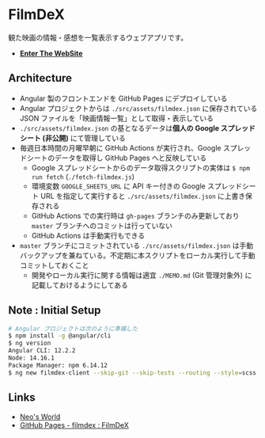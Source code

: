 # FilmDeX

観た映画の情報・感想を一覧表示するウェブアプリです。

- __[Enter The WebSite](https://neos21.github.io/filmdex/)__


## Architecture

- Angular 製のフロントエンドを GitHub Pages にデプロイしている
- Angular プロジェクトからは `./src/assets/filmdex.json` に保存されている JSON ファイルを「映画情報一覧」として取得・表示している
- `./src/assets/filmdex.json` の基となるデータは**個人の Google スプレッドシート (非公開)** にて管理している
- 毎週日本時間の月曜早朝に GitHub Actions が実行され、Google スプレッドシートのデータを取得し GitHub Pages へと反映している
    - Google スプレッドシートからのデータ取得スクリプトの実体は `$ npm run fetch` (`./fetch-filmdex.js`)
    - 環境変数 `GOOGLE_SHEETS_URL` に API キー付きの Google スプレッドシート URL を指定して実行すると `./src/assets/filmdex.json` に上書き保存される
    - GitHub Actions での実行時は `gh-pages` ブランチのみ更新しており `master` ブランチへのコミットは行っていない
    - GitHub Actions は手動実行もできる
- `master` ブランチにコミットされている `./src/assets/filmdex.json` は手動バックアップを兼ねている。不定期に本スクリプトをローカル実行して手動コミットしておくこと
    - 開発やローカル実行に関する情報は適宜 `./MEMO.md` (Git 管理対象外) に記載しておけるようにしてある


## Note : Initial Setup

```bash
# Angular プロジェクトは次のように準備した
$ npm install -g @angular/cli
$ ng version
Angular CLI: 12.2.2
Node: 14.16.1
Package Manager: npm 6.14.12
$ ng new filmdex-client --skip-git --skip-tests --routing --style=scss
```


## Links

- [Neo's World](https://neos21.net/)
- [GitHub Pages - filmdex : FilmDeX](https://neos21.github.io/filmdex)
